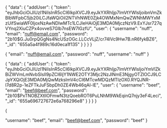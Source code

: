 {
  "data": {
    "addUser": {
      "token": "eyJhbGciOiJIUzI1NiIsInR5cCI6IkpXVCJ9.eyJkYXRhIjp7ImVtYWlsIjoibnVmZkBlbWFpbC5jb20iLCJfaWQiOiI2NTVhNWE0Zjk4OWMxNmQwZWNhMWYxMzUifSwiaWF0IjoxNzAwNDIwMTc1LCJleHAiOjE3MDA0MjczNzV9.ExYJsr727qVYnq2XiuCZPx4ovveS7Glb7nsEW7lGzfU",
      "user": {
        "username": "nuff",
        "email": "nuff@email.com",
        "password": "$2b$10$G.Ju0rpQGgNs4NcUSzOGc.LLCcVLjZ/cr74lVc9Hw7B.nR6fykBZ6",
        "_id": "655a5a4f989c16d0eca1f135"
      }
    }
  }
}

{
  "email": "nuff@email.com",
  "password": "nuff",
  "username": "nuff"
}


{
  "data": {
    "addUser": {
      "token": "eyJhbGciOiJIUzI1NiIsInR5cCI6IkpXVCJ9.eyJkYXRhIjp7ImVtYWlsIjoiYmVlZkBiZWVmLmNvbSIsIl9pZCI6IjY1NWE2OTY3Mjc2NzJlNmE3NjgyOTZlOCJ9LCJpYXQiOjE3MDA0MjQwMzksImV4cCI6MTcwMDQzMTIzOX0.RYQJNR-l7d8R2p-1eZFTkJuFSbpDh0ZE4Wb46qAI-lE",
      "user": {
        "username": "beef",
        "email": "beef@beef.com",
        "password": "$2b$10$PxTNOBZXtlIOFmwN3tzQoebROT6PuLNhM9WkEqinQ7njy3eF4Leci",
        "_id": "655a696727672e6a768296e8"
      }
    }
  }
}

{
  
  "username": "beef",
  "email": "beef@beef.com",
  "password": "beef"
}
